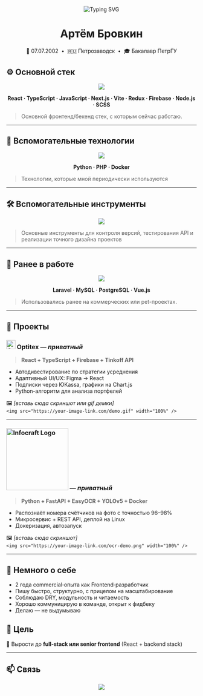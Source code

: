 <!-- Заставка -->
<p align="center">
  <img src="https://readme-typing-svg.herokuapp.com?font=Fira+Code&pause=1000&color=36BCF7&center=true&width=435&lines=Привет!+Я+Артём+Бровкин;Frontend+%2F+Fullstack+разработчик;React+%7C+TypeScript+%7C+REST_API" alt="Typing SVG" />
</p>

<h1 align="center">Артём Бровкин</h1>

<p align="center">
  🎂 07.07.2002 &nbsp;•&nbsp; 🇷🇺 Петрозаводск &nbsp;•&nbsp; 🎓 Бакалавр ПетрГУ  
</p>

## ⚙️ Основной стек

<p align="center">
  <img src="https://skillicons.dev/icons?i=react,ts,js,nextjs,vite,redux,firebase,nodejs,scss" />
</p>

<p align="center">
  <b>React · TypeScript · JavaScript · Next.js · Vite · Redux · Firebase · Node.js · SCSS</b>
</p>

> Основной фронтенд/бекенд стек, с которым сейчас работаю.

---

## 🔧 Вспомогательные технологии

<p align="center">
  <img src="https://skillicons.dev/icons?i=python,php,docker" />
</p>

<p align="center">
  <b>Python · PHP · Docker </b>
</p>

> Технологии, которые мной периодически используются

---

## 🛠 Вспомогательные инструменты

<p align="center">
  <img src="https://skillicons.dev/icons?i=github,gitlab,postman,figma" />
</p>

> Основные инструменты для контроля версий, тестирования API и реализации точного дизайна проектов

---

## 📂 Ранее в работе

<p align="center">
  <img src="https://skillicons.dev/icons?i=laravel,mysql,postgres,vuejs" />
</p>

<p align="center">
  <b>Laravel · MySQL · PostgreSQL · Vue.js</b>
</p>

> Использовались ранее на коммерческих или pet-проектах.

---

## 🚀 Проекты

### <img src="https://static.tildacdn.com/tild6364-3636-4564-b832-323739633834/ttt.jpg" alt="Optitex Logo" width="24" /> Optitex — *приватный*
> **React + TypeScript + Firebase + Tinkoff API**


- Автодивестирование по стратегии усреднения  
- Адаптивный UI/UX: Figma → React  
- Подписки через ЮKassa, графики на Chart.js  
- Python-алгоритм для анализа портфелей

🖼️ _[вставь сюда скриншот или gif демки]_  
`<img src="https://your-image-link.com/demo.gif" width="100%" />`

---

###  <img src="https://infocraft.ru/images/infocraft/logo.svg" alt="Infocraft Logo" width="164" /> — *приватный*  
> **Python + FastAPI + EasyOCR + YOLOv5 + Docker**


- Распознаёт номера счётчиков на фото с точностью 96–98%  
- Микросервис + REST API, деплой на Linux  
- Докеризация, автозапуск

🖼️ _[вставь сюда скриншот]_  
`<img src="https://your-image-link.com/ocr-demo.png" width="100%" />`

---

## 💼 Немного о себе

- 2 года commercial‑опыта как Frontend‑разработчик  
- Пишу быстро, структурно, с прицелом на масштабирование  
- Соблюдаю DRY, модульность и читаемость  
- Хорошо коммуницирую в команде, открыт к фидбеку  
- Делаю — не выдумываю


## 🎯 Цель

🚀 Вырости до **full‑stack или senior frontend** (React + backend stack)

---

## 📫 Связь

<p align="center">
  <a href="https://t.me/ArtemiyBrovkin">
    <img src="https://img.shields.io/badge/Telegram-@ArtemiyBrovkin-0099ff?style=for-the-badge&logo=telegram" />
  </a>
</p>
